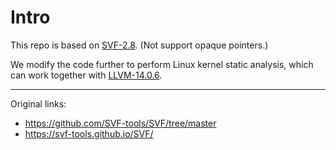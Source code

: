 # Intro

This repo is based on [SVF-2.8](https://github.com/SVF-tools/SVF/releases/tag/SVF-2.8). (Not support opaque pointers.)

We modify the code further to perform Linux kernel static analysis, which can work together with [LLVM-14.0.6](https://github.com/llvm/llvm-project/releases/tag/llvmorg-14.0.6).

---

Original links:
- https://github.com/SVF-tools/SVF/tree/master
- https://svf-tools.github.io/SVF/

